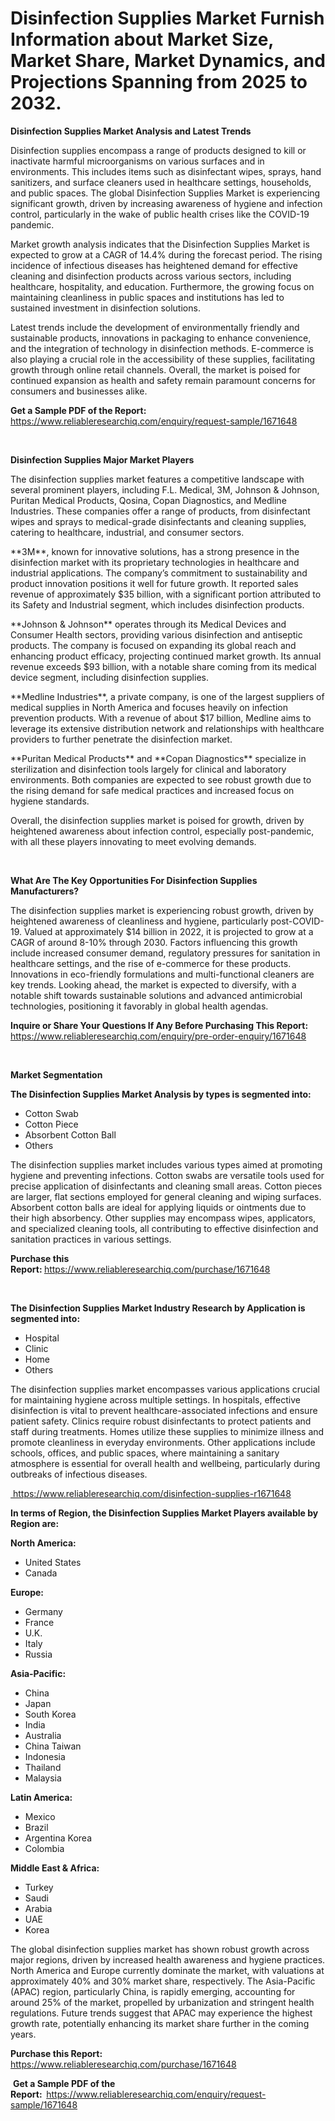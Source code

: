 <p><h1>Disinfection Supplies Market Furnish Information about Market Size, Market Share, Market Dynamics, and Projections Spanning from 2025 to 2032.</h1></p><p><strong>Disinfection Supplies Market Analysis and Latest Trends</strong></p>
<p><p>Disinfection supplies encompass a range of products designed to kill or inactivate harmful microorganisms on various surfaces and in environments. This includes items such as disinfectant wipes, sprays, hand sanitizers, and surface cleaners used in healthcare settings, households, and public spaces. The global Disinfection Supplies Market is experiencing significant growth, driven by increasing awareness of hygiene and infection control, particularly in the wake of public health crises like the COVID-19 pandemic. </p><p>Market growth analysis indicates that the Disinfection Supplies Market is expected to grow at a CAGR of 14.4% during the forecast period. The rising incidence of infectious diseases has heightened demand for effective cleaning and disinfection products across various sectors, including healthcare, hospitality, and education. Furthermore, the growing focus on maintaining cleanliness in public spaces and institutions has led to sustained investment in disinfection solutions. </p><p>Latest trends include the development of environmentally friendly and sustainable products, innovations in packaging to enhance convenience, and the integration of technology in disinfection methods. E-commerce is also playing a crucial role in the accessibility of these supplies, facilitating growth through online retail channels. Overall, the market is poised for continued expansion as health and safety remain paramount concerns for consumers and businesses alike.</p></p>
<p><strong>Get a Sample PDF of the Report:&nbsp;</strong> <a href="https://www.reliableresearchiq.com/enquiry/request-sample/1671648?utm_campaign=2458&utm_medium=2&utm_source=Github&utm_content=ia&utm_term=13042025&utm_id=disinfection-supplies">https://www.reliableresearchiq.com/enquiry/request-sample/1671648</a></p>
<p>&nbsp;</p>
<p><strong>Disinfection Supplies Major Market Players</strong></p>
<p><p>The disinfection supplies market features a competitive landscape with several prominent players, including F.L. Medical, 3M, Johnson & Johnson, Puritan Medical Products, Qosina, Copan Diagnostics, and Medline Industries. These companies offer a range of products, from disinfectant wipes and sprays to medical-grade disinfectants and cleaning supplies, catering to healthcare, industrial, and consumer sectors.</p><p>**3M**, known for innovative solutions, has a strong presence in the disinfection market with its proprietary technologies in healthcare and industrial applications. The company’s commitment to sustainability and product innovation positions it well for future growth. It reported sales revenue of approximately $35 billion, with a significant portion attributed to its Safety and Industrial segment, which includes disinfection products.</p><p>**Johnson & Johnson** operates through its Medical Devices and Consumer Health sectors, providing various disinfection and antiseptic products. The company is focused on expanding its global reach and enhancing product efficacy, projecting continued market growth. Its annual revenue exceeds $93 billion, with a notable share coming from its medical device segment, including disinfection supplies.</p><p>**Medline Industries**, a private company, is one of the largest suppliers of medical supplies in North America and focuses heavily on infection prevention products. With a revenue of about $17 billion, Medline aims to leverage its extensive distribution network and relationships with healthcare providers to further penetrate the disinfection market.</p><p>**Puritan Medical Products** and **Copan Diagnostics** specialize in sterilization and disinfection tools largely for clinical and laboratory environments. Both companies are expected to see robust growth due to the rising demand for safe medical practices and increased focus on hygiene standards.</p><p>Overall, the disinfection supplies market is poised for growth, driven by heightened awareness about infection control, especially post-pandemic, with all these players innovating to meet evolving demands.</p></p>
<p>&nbsp;</p>
<p><strong>What Are The Key Opportunities For Disinfection Supplies Manufacturers?</strong></p>
<p><p>The disinfection supplies market is experiencing robust growth, driven by heightened awareness of cleanliness and hygiene, particularly post-COVID-19. Valued at approximately $14 billion in 2022, it is projected to grow at a CAGR of around 8-10% through 2030. Factors influencing this growth include increased consumer demand, regulatory pressures for sanitation in healthcare settings, and the rise of e-commerce for these products. Innovations in eco-friendly formulations and multi-functional cleaners are key trends. Looking ahead, the market is expected to diversify, with a notable shift towards sustainable solutions and advanced antimicrobial technologies, positioning it favorably in global health agendas.</p></p>
<p><strong>Inquire or Share Your Questions If Any Before Purchasing This Report:</strong> <a href="https://www.reliableresearchiq.com/enquiry/pre-order-enquiry/1671648?utm_campaign=2458&utm_medium=2&utm_source=Github&utm_content=ia&utm_term=13042025&utm_id=disinfection-supplies">https://www.reliableresearchiq.com/enquiry/pre-order-enquiry/1671648</a></p>
<p>&nbsp;</p>
<p><strong>Market Segmentation</strong></p>
<p><strong>The Disinfection Supplies Market Analysis by types is segmented into:</strong></p>
<p><ul><li>Cotton Swab</li><li>Cotton Piece</li><li>Absorbent Cotton Ball</li><li>Others</li></ul></p>
<p><p>The disinfection supplies market includes various types aimed at promoting hygiene and preventing infections. Cotton swabs are versatile tools used for precise application of disinfectants and cleaning small areas. Cotton pieces are larger, flat sections employed for general cleaning and wiping surfaces. Absorbent cotton balls are ideal for applying liquids or ointments due to their high absorbency. Other supplies may encompass wipes, applicators, and specialized cleaning tools, all contributing to effective disinfection and sanitation practices in various settings.</p></p>
<p><strong>Purchase this Report:&nbsp;</strong><a href="https://www.reliableresearchiq.com/purchase/1671648?utm_campaign=2458&utm_medium=2&utm_source=Github&utm_content=ia&utm_term=13042025&utm_id=disinfection-supplies">https://www.reliableresearchiq.com/purchase/1671648</a></p>
<p>&nbsp;</p>
<p><strong>The Disinfection Supplies Market Industry Research by Application is segmented into:</strong></p>
<p><ul><li>Hospital</li><li>Clinic</li><li>Home</li><li>Others</li></ul></p>
<p><p>The disinfection supplies market encompasses various applications crucial for maintaining hygiene across multiple settings. In hospitals, effective disinfection is vital to prevent healthcare-associated infections and ensure patient safety. Clinics require robust disinfectants to protect patients and staff during treatments. Homes utilize these supplies to minimize illness and promote cleanliness in everyday environments. Other applications include schools, offices, and public spaces, where maintaining a sanitary atmosphere is essential for overall health and wellbeing, particularly during outbreaks of infectious diseases.</p></p>
<p><a href="https://www.reliableresearchiq.com/disinfection-supplies-r1671648?utm_campaign=2458&utm_medium=2&utm_source=Github&utm_content=ia&utm_term=13042025&utm_id=disinfection-supplies">&nbsp;https://www.reliableresearchiq.com/disinfection-supplies-r1671648</a></p>
<p><strong>In terms of Region, the Disinfection Supplies Market Players available by Region are:</strong></p>
<p>
    <p> <strong> North America: </strong>
        <ul>
            <li>United States</li>
            <li>Canada</li>
        </ul>
        </p> 
    <p> <strong> Europe: </strong>
        <ul>
            <li>Germany</li>
            <li>France</li>
            <li>U.K.</li>
            <li>Italy</li>
            <li>Russia</li>
        </ul>
        </p> 
    <p> <strong> Asia-Pacific: </strong>
        <ul>
            <li>China</li>
            <li>Japan</li>
            <li>South Korea</li>
            <li>India</li>
            <li>Australia</li>
            <li>China Taiwan</li>
            <li>Indonesia</li>
            <li>Thailand</li>
            <li>Malaysia</li>
        </ul>
        </p> 
    <p> <strong> Latin America: </strong>
        <ul>
            <li>Mexico</li>
            <li>Brazil</li>
            <li>Argentina Korea</li>
            <li>Colombia</li>
        </ul>
        </p> 
    <p> <strong> Middle East & Africa: </strong>
        <ul>
            <li>Turkey</li>
            <li>Saudi</li>
            <li>Arabia</li>
            <li>UAE</li>
            <li>Korea</li>
        </ul>
    </p>
    </p>
<p><p>The global disinfection supplies market has shown robust growth across major regions, driven by increased health awareness and hygiene practices. North America and Europe currently dominate the market, with valuations at approximately 40% and 30% market share, respectively. The Asia-Pacific (APAC) region, particularly China, is rapidly emerging, accounting for around 25% of the market, propelled by urbanization and stringent health regulations. Future trends suggest that APAC may experience the highest growth rate, potentially enhancing its market share further in the coming years.</p></p>
<p><strong>Purchase this Report: </strong><a href="https://www.reliableresearchiq.com/purchase/1671648?utm_campaign=2458&utm_medium=2&utm_source=Github&utm_content=ia&utm_term=13042025&utm_id=disinfection-supplies">https://www.reliableresearchiq.com/purchase/1671648</a></p>
<p>&nbsp;<strong>Get a Sample PDF of the Report:&nbsp;&nbsp;</strong><a href="https://www.reliableresearchiq.com/enquiry/request-sample/1671648?utm_campaign=2458&utm_medium=2&utm_source=Github&utm_content=ia&utm_term=13042025&utm_id=disinfection-supplies">https://www.reliableresearchiq.com/enquiry/request-sample/1671648</a></p>
<p><strong></strong></p>
<p><p></p><p></p><p></p></p>